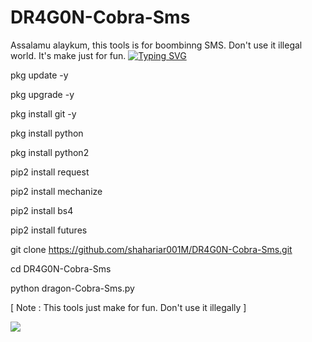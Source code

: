 # DR4G0N-Cobra-Sms
Assalamu alaykum,  this tools is for boombinng SMS. Don't use it illegal world. It's make just for fun.
[![Typing SVG](https://readme-typing-svg.demolab.com?font=Fira+Code&pause=1000&color=611FF7&width=435&lines=Assalamu+Alaykum%F0%9F%8C%BA;DR4G0N+Cobra+SMS+Cloning+Tools%F0%9F%92%9A;Follow+My+GitHub+and+Facebook+Profile%F0%9F%A5%B0;Thank+You+Everyone%E2%9D%A4%EF%B8%8F)](https://git.io/typing-svg)

pkg update -y

pkg upgrade -y

pkg install git -y

pkg install python

pkg install python2

pip2 install request

pip2 install mechanize

pip2 install bs4

pip2 install futures

git clone https://github.com/shahariar001M/DR4G0N-Cobra-Sms.git

cd DR4G0N-Cobra-Sms

python dragon-Cobra-Sms.py

[ Note : This tools just make for fun. Don't use it illegally ]

<img src="https://ibb.co/SwkgZ8Z">
